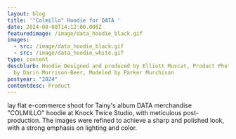 ```yaml
---
layout: blog
title: '"Colmillo" Hoodie for DATA '
date: 2024-08-08T14:12:00.000Z
featuredimage: /image/data_hoodie_black.gif
images:
  - src: /image/data_hoodie_black.gif
  - src: /image/data_hoodie_white.gif
type: content
descblurb: Hoodie Designed and produced by Elliott Muscat, Product Photography
  by Darin Morrison-Beer, Modeled by Parker Murchison
postyear: "2024"
contentdesc: Product
---
```

lay flat e-commerce shoot for Tainy's album DATA merchandise "COLMILLO" hoodie at Knock Twice Studio, with meticulous post-production. The images were refined to achieve a sharp and polished look, with a strong emphasis on lighting and color.
